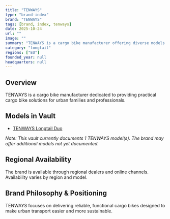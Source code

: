 ```yaml
---
title: "TENWAYS"
type: "brand-index"
brand: "TENWAYS"
tags: [brand, index, tenways]
date: 2025-10-24
url: ""
image: ""
summary: "TENWAYS is a cargo bike manufacturer offering diverse models for families and professionals."
category: "longtail"
regions: ["EU"]
founded_year: null
headquarters: null
---
```


## Overview

TENWAYS is a cargo bike manufacturer dedicated to providing practical cargo bike solutions for urban families and professionals.

## Models in Vault

- [TENWAYS Longtail Duo](longtail-duo.md)

_Note: This vault currently documents 1 TENWAYS model(s). The brand may offer additional models not yet documented._

## Regional Availability

The brand is available through regional dealers and online channels. Availability varies by region and model.

## Brand Philosophy & Positioning

TENWAYS focuses on delivering reliable, functional cargo bikes designed to make urban transport easier and more sustainable.
